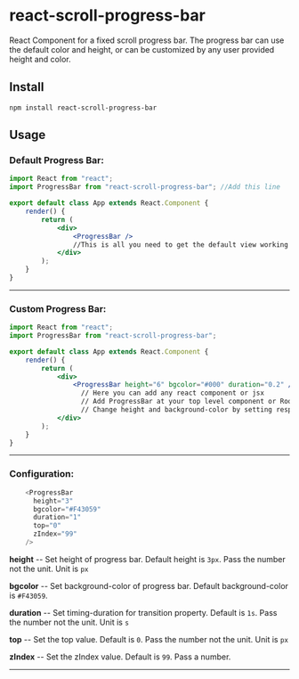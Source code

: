 # react-scroll-progress-bar

React Component for a fixed scroll progress bar. The progress bar can use the default color and height, or can be customized by any user provided height and color.

## Install

```npm
npm install react-scroll-progress-bar
```

## Usage

### Default Progress Bar:

```jsx
import React from "react";
import ProgressBar from "react-scroll-progress-bar"; //Add this line

export default class App extends React.Component {
    render() {
        return (
            <div>
                <ProgressBar />
                //This is all you need to get the default view working
            </div>
        );
    }
}
```

----

### Custom Progress Bar:

```jsx
import React from "react";
import ProgressBar from "react-scroll-progress-bar";

export default class App extends React.Component {
    render() {
        return (
            <div>
                <ProgressBar height="6" bgcolor="#000" duration="0.2" />
                  // Here you can add any react component or jsx
                  // Add ProgressBar at your top level component or Root component.
                  // Change height and background-color by setting respective props.
            </div>
        );
    }
}
```

----

### Configuration:

```javascript
    <ProgressBar
      height="3"
      bgcolor="#F43059"
      duration="1"
      top="0"
      zIndex="99"
    />
```

**height** -- Set height of progress bar. Default height is `3px`. Pass the number not the unit. Unit is `px`

**bgcolor** -- Set background-color of progress bar. Default background-color is `#F43059`.

**duration** -- Set timing-duration for transition property. Default is `1s`. Pass the number not the unit. Unit is `s`

**top** -- Set the top value. Default is `0`. Pass the number not the unit. Unit is `px`

**zIndex** -- Set the zIndex value. Default is `99`. Pass a number. 

----
